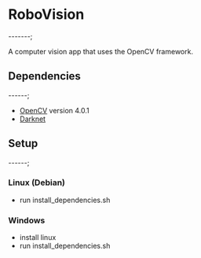 # RoboVision
-------;

A computer vision app that uses the OpenCV framework.

## Dependencies
------;

* [OpenCV](https://github.com/opencv/opencv) version 4.0.1
* [Darknet](https://pjreddie.com/darknet/)


## Setup
------;
### Linux (Debian)
* run install_dependencies.sh 

### Windows
* install linux
* run install_dependencies.sh
